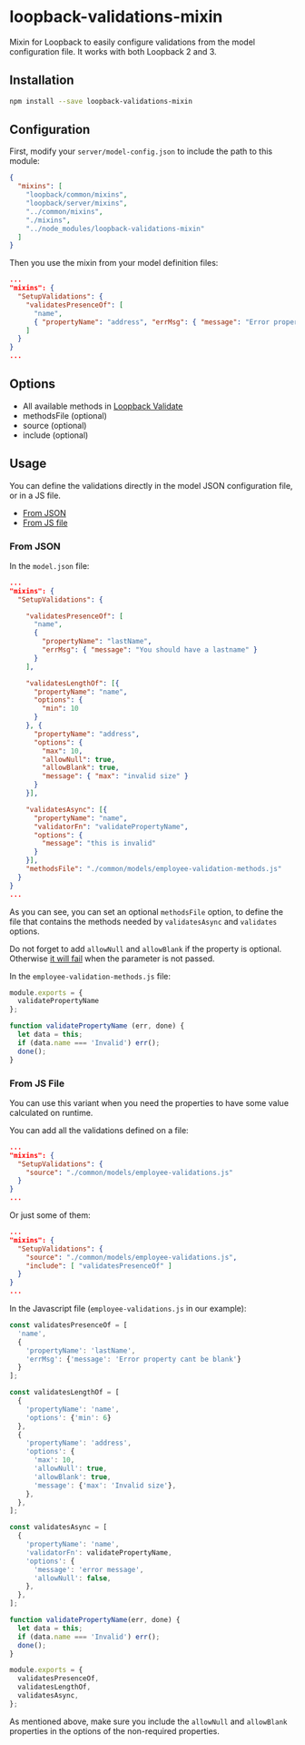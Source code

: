 # loopback-validations-mixin

Mixin for Loopback to easily configure validations from the model configuration file. It works with both Loopback 2 and 3.

## Installation

```bash
npm install --save loopback-validations-mixin
```

## Configuration

First, modify your `server/model-config.json` to include the path to this module:

```json
{
  "mixins": [
    "loopback/common/mixins",
    "loopback/server/mixins",
    "../common/mixins",
    "./mixins",
    "../node_modules/loopback-validations-mixin"
  ]
}
```

Then you use the mixin from your model definition files:

```json
...
"mixins": {
  "SetupValidations": {
    "validatesPresenceOf": [
      "name",
      { "propertyName": "address", "errMsg": { "message": "Error property cannot be blank" } }
    ]
  }
}
...
```

## Options

- All available methods in [Loopback Validate](https://apidocs.strongloop.com/loopback-datasource-juggler/#validatable)
- methodsFile (optional)
- source (optional)
- include (optional)

## Usage

You can define the validations directly in the model JSON configuration file, or in a JS file.

- [From JSON](#from-json)
- [From JS file](#from-js-file)

### From JSON

In the `model.json` file:

```json
...
"mixins": {
  "SetupValidations": {

    "validatesPresenceOf": [
      "name",
      {
        "propertyName": "lastName",
        "errMsg": { "message": "You should have a lastname" }
      }
    ],

    "validatesLengthOf": [{
      "propertyName": "name",
      "options": {
        "min": 10
      }
    }, {
      "propertyName": "address",
      "options": {
        "max": 10,
        "allowNull": true,
        "allowBlank": true,
        "message": { "max": "invalid size" }
      }
    }],

    "validatesAsync": [{
      "propertyName": "name",
      "validatorFn": "validatePropertyName",
      "options": {
        "message": "this is invalid"
      }
    }],
    "methodsFile": "./common/models/employee-validation-methods.js"
  }
}
...
```

As you can see, you can set an optional `methodsFile` option, to define the file that contains the methods needed by `validatesAsync` and `validates` options.

Do not forget to add `allowNull` and `allowBlank` if the property is optional. Otherwise [it will fail](https://github.com/strongloop/loopback-datasource-juggler/issues/541) when the parameter is not passed.

In the `employee-validation-methods.js` file:

```javascript
module.exports = {
  validatePropertyName
};

function validatePropertyName (err, done) {
  let data = this;
  if (data.name === 'Invalid') err();
  done();
}
```

### From JS File

You can use this variant when you need the properties to have some value calculated on runtime.

You can add all the validations defined on a file:

```json
...
"mixins": {
  "SetupValidations": {
    "source": "./common/models/employee-validations.js"
  }
}
...
```

Or just some of them:

```json
...
"mixins": {
  "SetupValidations": {
    "source": "./common/models/employee-validations.js",
    "include": [ "validatesPresenceOf" ]
  }
}
...
```

In the Javascript file (`employee-validations.js` in our example):

```javascript
const validatesPresenceOf = [
  'name',
  {
    'propertyName': 'lastName',
    'errMsg': {'message': 'Error property cant be blank'}
  }
];

const validatesLengthOf = [
  {
    'propertyName': 'name',
    'options': {'min': 6}
  },
  {
    'propertyName': 'address',
    'options': {
      'max': 10,
      'allowNull': true,
      'allowBlank': true,
      'message': {'max': 'Invalid size'},
    },
  },
];

const validatesAsync = [
  {
    'propertyName': 'name',
    'validatorFn': validatePropertyName,
    'options': {
      'message': 'error message',
      'allowNull': false,
    },
  },
];

function validatePropertyName(err, done) {
  let data = this;
  if (data.name === 'Invalid') err();
  done();
}

module.exports = {
  validatesPresenceOf,
  validatesLengthOf,
  validatesAsync,
};
```

As mentioned above, make sure you include the `allowNull` and `allowBlank` properties in the options of the non-required properties.
